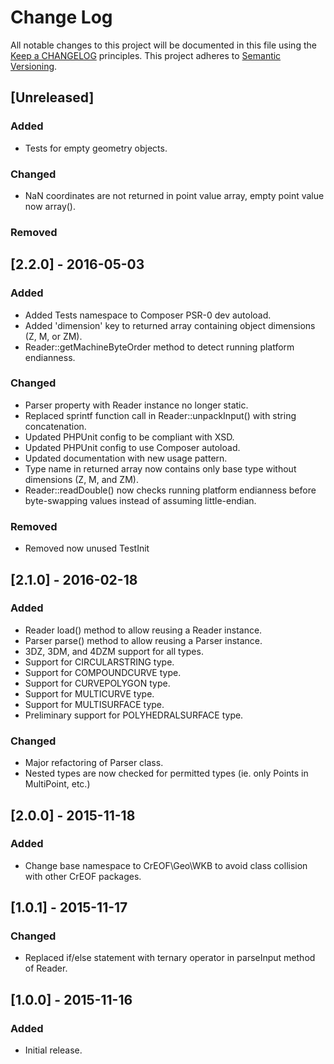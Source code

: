 # Change Log
All notable changes to this project will be documented in this file using the [Keep a CHANGELOG](http://keepachangelog.com/) principles.
This project adheres to [Semantic Versioning](http://semver.org/).

## [Unreleased]
### Added
- Tests for empty geometry objects.

### Changed
- NaN coordinates are not returned in point value array, empty point value now array().

### Removed

## [2.2.0] - 2016-05-03
### Added
- Added Tests namespace to Composer PSR-0 dev autoload.
- Added 'dimension' key to returned array containing object dimensions (Z, M, or ZM).
- Reader::getMachineByteOrder method to detect running platform endianness.
### Changed
- Parser property with Reader instance no longer static.
- Replaced sprintf function call in Reader::unpackInput() with string concatenation.
- Updated PHPUnit config to be compliant with XSD.
- Updated PHPUnit config to use Composer autoload.
- Updated documentation with new usage pattern.
- Type name in returned array now contains only base type without dimensions (Z, M, and ZM).
- Reader::readDouble() now checks running platform endianness before byte-swapping values instead of assuming little-endian.
### Removed
- Removed now unused TestInit

## [2.1.0] - 2016-02-18
### Added
- Reader load() method to allow reusing a Reader instance.
- Parser parse() method to allow reusing a Parser instance.
- 3DZ, 3DM, and 4DZM support for all types.
- Support for CIRCULARSTRING type.
- Support for COMPOUNDCURVE type.
- Support for CURVEPOLYGON type.
- Support for MULTICURVE type.
- Support for MULTISURFACE type.
- Preliminary support for POLYHEDRALSURFACE type.

### Changed
- Major refactoring of Parser class.
- Nested types are now checked for permitted types (ie. only Points in MultiPoint, etc.)

## [2.0.0] - 2015-11-18
### Added
- Change base namespace to CrEOF\Geo\WKB to avoid class collision with other CrEOF packages.

## [1.0.1] - 2015-11-17
### Changed
- Replaced if/else statement with ternary operator in parseInput method of Reader.

## [1.0.0] - 2015-11-16
### Added
- Initial release.

